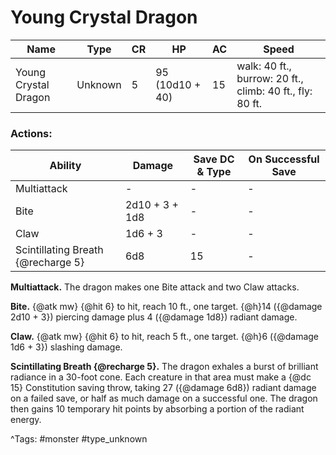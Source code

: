 # Young Crystal Dragon

| Name | Type | CR | HP | AC | Speed |
|------|------|----|----|----|-------|
| Young Crystal Dragon | Unknown | 5 | 95 (10d10 + 40) | 15 | walk: 40 ft., burrow: 20 ft., climb: 40 ft., fly: 80 ft. |

### Actions:

| Ability | Damage | Save DC & Type | On Successful Save |
|---------|--------|----------------|--------------------|
| Multiattack | - | - | - |
| Bite | 2d10 + 3 + 1d8 | - | - |
| Claw | 1d6 + 3 | - | - |
| Scintillating Breath {@recharge 5} | 6d8 | 15 | - |


**Multiattack.** The dragon makes one Bite attack and two Claw attacks.

**Bite.** {@atk mw} {@hit 6} to hit, reach 10 ft., one target. {@h}14 ({@damage 2d10 + 3}) piercing damage plus 4 ({@damage 1d8}) radiant damage.

**Claw.** {@atk mw} {@hit 6} to hit, reach 5 ft., one target. {@h}6 ({@damage 1d6 + 3}) slashing damage.

**Scintillating Breath {@recharge 5}.** The dragon exhales a burst of brilliant radiance in a 30-foot cone. Each creature in that area must make a {@dc 15} Constitution saving throw, taking 27 ({@damage 6d8}) radiant damage on a failed save, or half as much damage on a successful one. The dragon then gains 10 temporary hit points by absorbing a portion of the radiant energy.

^Tags: #monster #type_unknown